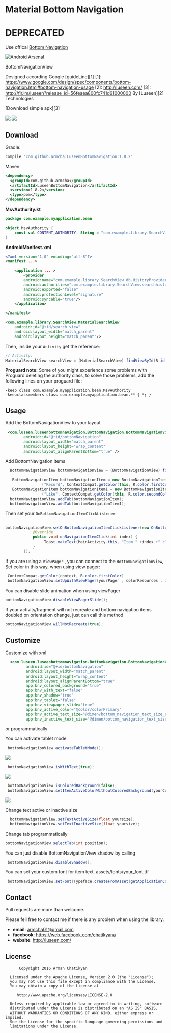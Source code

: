 # Material Bottom Navigation
# DEPRECATED
Use offical [Bottom Navigation](https://developer.android.com/reference/android/support/design/widget/BottomNavigationView.html)

[![Android Arsenal](https://img.shields.io/badge/Android%20Arsenal-LuseenBottomNavigation-green.svg?style=true)](https://android-arsenal.com/details/1/3337)

BottomNavigationView

Designed according Google [guideLine][1]
[1]: https://www.google.com/design/spec/components/bottom-navigation.html#bottom-navigation-usage
[2]: http://luseen.com/
[3]: http://fir.im/luseen?release_id=56feaea800fc741d61000000
By [Luseen][2] Technologies 

[Download simple apk][3]



![](ScreenShots/gifView2.gif)
![](ScreenShots/screen4.png)


Download
--------

Gradle:
```groovy
compile 'com.github.armcha:LuseenBottomNavigation:1.8.2'
```
Maven:
```xml
<dependency>
  <groupId>com.github.armcha</groupId>
  <artifactId>LuseenBottomNavigation</artifactId>
  <version>1.8.2</version>
  <type>pom</type>
</dependency>
```

**MsvAuthority.kt**
```Kotlin
package com.example.myapplication.bean

object MsvAuthority {
    const val CONTENT_AUTHORITY: String = "com.example.library.SearchView.searchhistorydatabase"
}
```

**AndroidManifest.xml**

```xml
<?xml version="1.0" encoding="utf-8"?>
<manifest ...>

    <application ... >
        <provider
        android:name="com.example.library.SearchView.db.HistoryProvider"
        android:authorities="com.example.library.SearchView.searchhistorydatabase"
        android:exported="false"
        android:protectionLevel="signature"
        android:syncable="true"/>
    </application>

</manifest>
```
```xml
<com.example.library.SearchView.MaterialSearchView
    android:id="@+id/search_view"
    android:layout_width="match_parent"
    android:layout_height="match_parent"/>
```

Then, inside your `Activity` get the reference:

```java
// Activity:
MaterialSearchView searchView = (MaterialSearchView) findViewById(R.id.search_view);
```
**Proguard note:** Some of you might experience some problems with Proguard deleting the authority class, to solve those problems, add the following lines on your proguard file:

```
-keep class com.example.myapplication.bean.MsvAuthority
-keepclassmembers class com.example.myapplication.bean.** { *; }
```

Usage
-----

Add the BottomNavigationView to your layout

```xml
 <com.luseen.luseenbottomnavigation.BottomNavigation.BottomNavigationView
        android:id="@+id/bottomNavigation"
        android:layout_width="match_parent"
        android:layout_height="wrap_content"
        android:layout_alignParentBottom="true" />
```

Add BottomNavigation items 

```java
  BottomNavigationView bottomNavigationView = (BottomNavigationView) findViewById(R.id.bottomNavigation);
  
   BottomNavigationItem bottomNavigationItem = new BottomNavigationItem
                ("Record", ContextCompat.getColor(this, R.color.firstColor), R.drawable.ic_mic_black_24dp);
   BottomNavigationItem bottomNavigationItem1 = new BottomNavigationItem
                ("Like", ContextCompat.getColor(this, R.color.secondColor), R.drawable.ic_favorite_black_24dp);
  bottomNavigationView.addTab(bottomNavigationItem);
  bottomNavigationView.addTab(bottomNavigationItem1);
```

Then set your `OnBottomNavigationItemClickListener`

```java
 
bottomNavigationView.setOnBottomNavigationItemClickListener(new OnBottomNavigationItemClickListener() {
            @Override
            public void onNavigationItemClick(int index) {
                 Toast.makeText(MainActivity.this, "Item " +index +" clicked", Toast.LENGTH_SHORT).show();
            }
        });
```
If you are using a `ViewPager` , you can connect to the `BottomNavigationView`,
Set color in this way, when using view pager:
  
  ```java
   ContextCompat.getColor(context, R.color.firstColor)
   bottomNavigationView.setUpWithViewPager(yourPager , colorResources , imageResources);
  ```
You can disable slide animation when using viewPager
  ```java
  bottomNavigationView.disableViewPagerSlide();
  ```
  
If your activity/fragment will not recreate and bottom navigation items doubled on orientation change,
just can call this method
     
```java
bottomNavigationView.willNotRecreate(true);
```


Customize
---------

Customize with xml

```xml
  <com.luseen.luseenbottomnavigation.BottomNavigation.BottomNavigationView
         android:id="@+id/bottomNavigation"
         android:layout_width="match_parent"
         android:layout_height="wrap_content"
         android:layout_alignParentBottom="true"
         app:bnv_colored_background="true"
         app:bnv_with_text="false"
         app:bnv_shadow="true"
         app:bnv_tablet="false"
         app:bnv_viewpager_slide="true"
         app:bnv_active_color="@color/colorPrimary"
         app:bnv_active_text_size="@dimen/bottom_navigation_text_size_active"
         app:bnv_inactive_text_size="@dimen/bottom_navigation_text_size_inactive"/>
```

or programmatically


You can activate tablet mode
```java
 bottomNavigationView.activateTabletMode();
```
![](ScreenShots/gifView4.gif)

```java
 bottomNavigationView.isWithText(true);
```
![](ScreenShots/gifView.gif)
```java
 bottomNavigationView.isColoredBackground(false);
 bottomNavigationView.setItemActiveColorWithoutColoredBackground(yourColor);
```
![](ScreenShots/gifView3.gif)

Change text active or inactive size
```java
  bottomNavigationView.setTextActiveSize(float yoursize);
  bottomNavigationView.setTextInactiveSize(float yoursize);
```

Change tab programmatically
```java
bottomNavigationView.selectTab(int position);
```

You can just disable BottomNavigationView shadow by calling 
```java
 bottomNavigationView.disableShadow();
```
 
You can set your custom font for item text.
assets/fonts/your_font.ttf
```java
 bottomNavigationView.setFont(Typeface.createFromAsset(getApplicationContext().getAssets(), "fonts/your_font.ttf"));
```

## Contact 

Pull requests are more than welcome.

Please fell free to contact me if there is any problem when using the library.

- **email**: armcha01@gmail.com
- **facebook**: https://web.facebook.com/chatikyana
- **website**: http://luseen.com/

License
--------


          Copyright 2016 Arman Chatikyan

      Licensed under the Apache License, Version 2.0 (the "License");
      you may not use this file except in compliance with the License.
      You may obtain a copy of the License at

         http://www.apache.org/licenses/LICENSE-2.0

      Unless required by applicable law or agreed to in writing, software
      distributed under the License is distributed on an "AS IS" BASIS,
      WITHOUT WARRANTIES OR CONDITIONS OF ANY KIND, either express or implied.
      See the License for the specific language governing permissions and
      limitations under the License.
    
